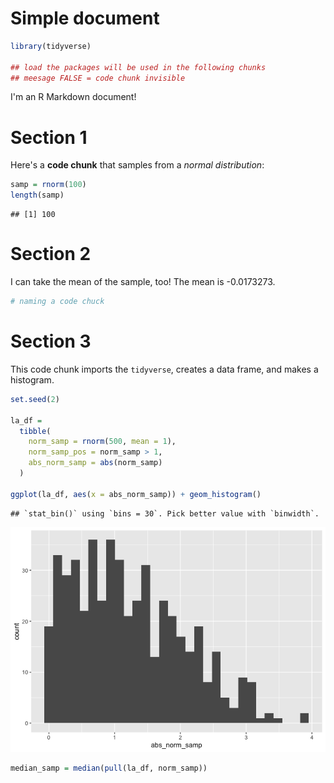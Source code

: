 Simple document
================

``` r
library(tidyverse)

## load the packages will be used in the following chunks
## meesage FALSE = code chunk invisible
```

I'm an R Markdown document!

# Section 1

Here's a **code chunk** that samples from a *normal distribution*:

``` r
samp = rnorm(100)
length(samp)
```

    ## [1] 100

# Section 2

I can take the mean of the sample, too! The mean is -0.0173273.

``` r
# naming a code chuck
```

# Section 3

This code chunk imports the `tidyverse`, creates a data frame, and makes a histogram.

``` r
set.seed(2)

la_df =
  tibble(
    norm_samp = rnorm(500, mean = 1), 
    norm_samp_pos = norm_samp > 1, 
    abs_norm_samp = abs(norm_samp)
  )

ggplot(la_df, aes(x = abs_norm_samp)) + geom_histogram()
```

    ## `stat_bin()` using `bins = 30`. Pick better value with `binwidth`.

![](template_files/figure-markdown_github/unnamed-chunk-4-1.png)

``` r
median_samp = median(pull(la_df, norm_samp))
```
